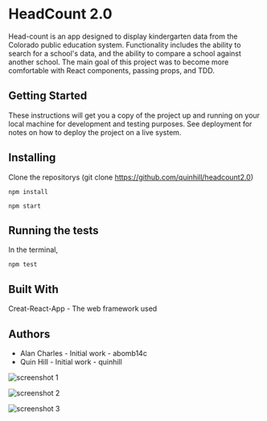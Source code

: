 # HeadCount 2.0

Head-count is an app designed to display kindergarten data from the Colorado public education system. Functionality includes the ability to search for a school's data, and the ability to compare a school against another school. The main goal of this project was to become more comfortable with React components, passing props, and TDD. 


## Getting Started

These instructions will get you a copy of the project up and running on your local machine for development and testing purposes. See deployment for notes on how to deploy the project on a live system.

## Installing

Clone the repositorys (git clone https://github.com/quinhill/headcount2.0)

```npm install```

```npm start```

## Running the tests

In the terminal,

```npm test```

## Built With

Creat-React-App - The web framework used

 ## Authors

* Alan Charles - Initial work - abomb14c  
* Quin Hill - Initial work - quinhill

![screenshot 1](src/assets/head-count-screen-shot-1.png)

![screenshot 2](src/assets/head-count-screen-shot-2.png)

![screenshot 3](src/assets/head-count-screen-shot-3.png)

